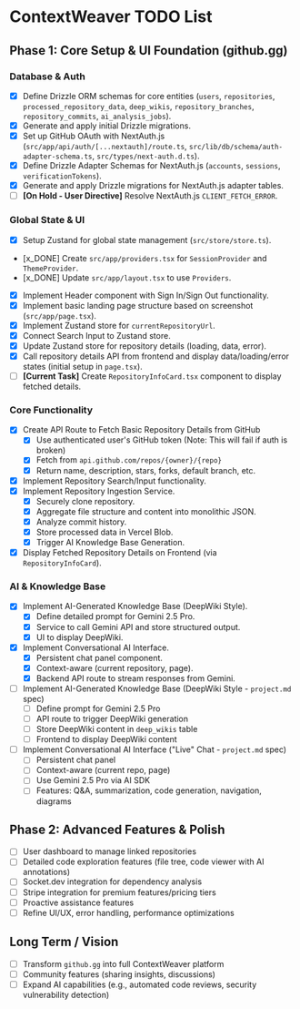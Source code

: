 # ContextWeaver TODO List

## Phase 1: Core Setup & UI Foundation (github.gg)

### Database & Auth
- [x] Define Drizzle ORM schemas for core entities (`users`, `repositories`, `processed_repository_data`, `deep_wikis`, `repository_branches`, `repository_commits`, `ai_analysis_jobs`).
- [x] Generate and apply initial Drizzle migrations.
- [x] Set up GitHub OAuth with NextAuth.js (`src/app/api/auth/[...nextauth]/route.ts`, `src/lib/db/schema/auth-adapter-schema.ts`, `src/types/next-auth.d.ts`).
- [x] Define Drizzle Adapter Schemas for NextAuth.js (`accounts`, `sessions`, `verificationTokens`).
- [x] Generate and apply Drizzle migrations for NextAuth.js adapter tables.
- [ ] **[On Hold - User Directive]** Resolve NextAuth.js `CLIENT_FETCH_ERROR`.

### Global State & UI
- [x] Setup Zustand for global state management (`src/store/store.ts`).
- [x_DONE] Create `src/app/providers.tsx` for `SessionProvider` and `ThemeProvider`.
- [x_DONE] Update `src/app/layout.tsx` to use `Providers`.
- [x] Implement Header component with Sign In/Sign Out functionality.
- [x] Implement basic landing page structure based on screenshot (`src/app/page.tsx`).
- [x] Implement Zustand store for `currentRepositoryUrl`.
- [x] Connect Search Input to Zustand store.
- [x] Update Zustand store for repository details (loading, data, error).
- [x] Call repository details API from frontend and display data/loading/error states (initial setup in `page.tsx`).
- [ ] **[Current Task]** Create `RepositoryInfoCard.tsx` component to display fetched details.

### Core Functionality
- [x] Create API Route to Fetch Basic Repository Details from GitHub
  - [x] Use authenticated user's GitHub token (Note: This will fail if auth is broken)
  - [x] Fetch from `api.github.com/repos/{owner}/{repo}`
  - [x] Return name, description, stars, forks, default branch, etc.
- [x] Implement Repository Search/Input functionality.
- [x] Implement Repository Ingestion Service.
  - [x] Securely clone repository.
  - [x] Aggregate file structure and content into monolithic JSON.
  - [x] Analyze commit history.
  - [x] Store processed data in Vercel Blob.
  - [x] Trigger AI Knowledge Base Generation.
- [x] Display Fetched Repository Details on Frontend (via `RepositoryInfoCard`).

### AI & Knowledge Base
- [x] Implement AI-Generated Knowledge Base (DeepWiki Style).
  - [x] Define detailed prompt for Gemini 2.5 Pro.
  - [x] Service to call Gemini API and store structured output.
  - [x] UI to display DeepWiki.
- [x] Implement Conversational AI Interface.
  - [x] Persistent chat panel component.
  - [x] Context-aware (current repository, page).
  - [x] Backend API route to stream responses from Gemini.
- [ ] Implement AI-Generated Knowledge Base (DeepWiki Style - `project.md` spec)
  - [ ] Define prompt for Gemini 2.5 Pro
  - [ ] API route to trigger DeepWiki generation
  - [ ] Store DeepWiki content in `deep_wikis` table
  - [ ] Frontend to display DeepWiki content
- [ ] Implement Conversational AI Interface ("Live" Chat - `project.md` spec)
  - [ ] Persistent chat panel
  - [ ] Context-aware (current repo, page)
  - [ ] Use Gemini 2.5 Pro via AI SDK
  - [ ] Features: Q&A, summarization, code generation, navigation, diagrams

## Phase 2: Advanced Features & Polish
- [ ] User dashboard to manage linked repositories
- [ ] Detailed code exploration features (file tree, code viewer with AI annotations)
- [ ] Socket.dev integration for dependency analysis
- [ ] Stripe integration for premium features/pricing tiers
- [ ] Proactive assistance features
- [ ] Refine UI/UX, error handling, performance optimizations

## Long Term / Vision
- [ ] Transform `github.gg` into full ContextWeaver platform
- [ ] Community features (sharing insights, discussions)
- [ ] Expand AI capabilities (e.g., automated code reviews, security vulnerability detection)
